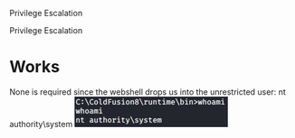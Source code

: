 Privilege Escalation

Privilege Escalation

# Works
None is required since the webshell drops us into the unrestricted user:
nt authority\system
![9b057a54cc8ecca6807556d649ef4aeb.png](../../../_resources/082f7a3c2c5d4f4ab800a08c0a9e1dfa.png)

